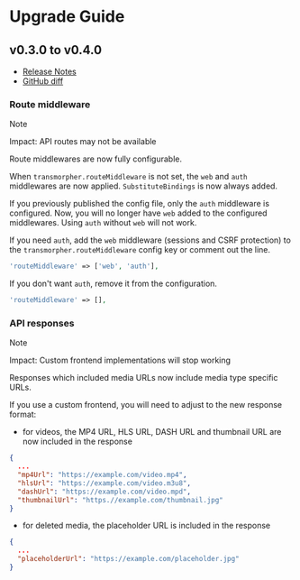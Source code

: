 # Upgrade Guide

## v0.3.0 to v0.4.0

- [Release Notes](CHANGELOG.md#v040)
- [GitHub diff](https://github.com/cybex-gmbh/laravel-transmorpher-client/compare/v0.3.0...v0.4.0)

### Route middleware

> [!NOTE]
> Impact: API routes may not be available

Route middlewares are now fully configurable.

When `transmorpher.routeMiddleware` is not set, the `web` and `auth` middlewares are now applied. `SubstituteBindings` is now always added.

If you previously published the config file, only the `auth` middleware is configured.
Now, you will no longer have `web` added to the configured middlewares.
Using `auth` without `web` will not work.

If you need `auth`, add the `web` middleware (sessions and CSRF protection) to the `transmorpher.routeMiddleware` config key or comment out the line.

```php
'routeMiddleware' => ['web', 'auth'],
```

If you don't want `auth`, remove it from the configuration.

```php
'routeMiddleware' => [],
```

### API responses

> [!NOTE]
> Impact: Custom frontend implementations will stop working

Responses which included media URLs now include media type specific URLs.

If you use a custom frontend, you will need to adjust to the new response format:

- for videos, the MP4 URL, HLS URL, DASH URL and thumbnail URL are now included in the response

```json
{
  ...
  "mp4Url": "https://example.com/video.mp4",
  "hlsUrl": "https://example.com/video.m3u8",
  "dashUrl": "https://example.com/video.mpd",
  "thumbnailUrl": "https.//example.com/thumbnail.jpg"
}
```

- for deleted media, the placeholder URL is included in the response

```json
{
  ...
  "placeholderUrl": "https://example.com/placeholder.jpg"
}
```
